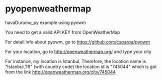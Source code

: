 # pyopenweathermap
havaDurumu_py example using pyowm

You need to get a valid API KEY from OpenWeatherMap

For detail info about pyowm, go to
https://github.com/csparpa/pyowm

For your location, go to http://openweathermap.org/ and type your city

For instance, my location is Istanbul. Therefore,
the location name is "Istanbul,TR" (with country code)
the location id is "745044" which is got from the link
http://openweathermap.org/city/745044
